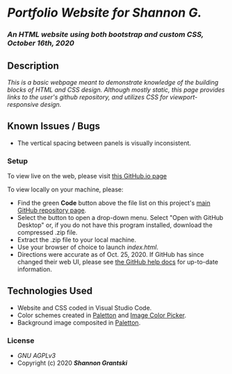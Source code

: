 # _Portfolio Website for Shannon G._

### _An HTML website using both bootstrap and custom CSS, October 16th, 2020_

## Description

_This is a basic webpage meant to demonstrate knowledge of the building blocks of HTML and CSS design. Although mostly static, this page provides links to the user's github repository, and utilizes CSS for viewport-responsive design._

## Known Issues / Bugs
- The vertical spacing between panels is visually inconsistent.

### Setup
To view live on the web, please visit [this GitHub.io page](grantskis.github.io/portfolio)

To view locally on your machine, please:
- Find the green **Code** button above the file list on this project's [main GitHub repository page](https://grantskis.github.io/portfolio/).
- Select the button to open a drop-down menu. Select "Open with GitHub Desktop" or, if you do not have this program installed, download the compressed .zip file.
- Extract the .zip file to your local machine.
- Use your browser of choice to launch _index.html_.
- Directions were accurate as of Oct. 25, 2020. If GitHub has since changed their web UI, please see [the GitHub help docs](https://docs.github.com/en) for up-to-date information.

## Technologies Used
- Website and CSS coded in Visual Studio Code. 
- Color schemes created in [Paletton](http://paletton.com) and [Image Color Picker](https://imagecolorpicker.com/en/). 
- Background image composited in [Paletton](http://paletton.com).

### License
- _GNU AGPLv3_
- Copyright (c) 2020 **_Shannon Grantski_**